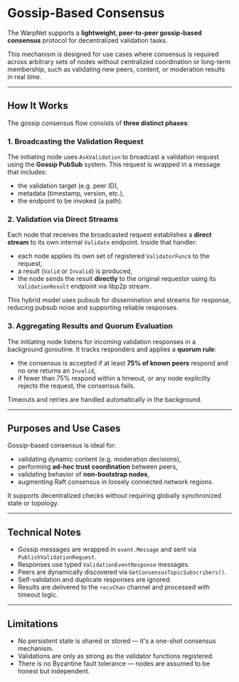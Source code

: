 # Gossip-Based Consensus

The WarpNet supports a **lightweight, peer-to-peer gossip-based consensus** protocol for decentralized 
validation tasks.

This mechanism is designed for use cases where consensus is required across arbitrary sets of nodes 
without centralized coordination or long-term membership, such as validating new peers, content, 
or moderation results in real time.

---

## How It Works

The gossip consensus flow consists of **three distinct phases**:

### 1. Broadcasting the Validation Request

The initiating node uses `AskValidation` to broadcast a validation request using the **Gossip PubSub** system. This request is wrapped in a message that includes:

* the validation target (e.g. peer ID),
* metadata (timestamp, version, etc.),
* the endpoint to be invoked (a path).

### 2. Validation via Direct Streams

Each node that receives the broadcasted request establishes a **direct stream**
to its own internal `Validate` endpoint. Inside that handler:

* each node applies its own set of registered `ValidatorFunc`s to the request,
* a result (`Valid` or `Invalid`) is produced,
* the node sends the result **directly** to the original requestor using its 
  `ValidationResult` endpoint via libp2p stream.

This hybrid model uses pubsub for dissemination and streams for response, 
reducing pubsub noise and supporting reliable responses.

### 3. Aggregating Results and Quorum Evaluation

The initiating node listens for incoming validation responses in a background goroutine. 
It tracks responders and applies a **quorum rule**:

* the consensus is accepted if at least **75% of known peers** respond and no one returns an `Invalid`,
* if fewer than 75% respond within a timeout, or any node explicitly rejects the request, the consensus fails.

Timeouts and retries are handled automatically in the background.

---

## Purposes and Use Cases

Gossip-based consensus is ideal for:

* validating dynamic content (e.g. moderation decisions),
* performing **ad-hoc trust coordination** between peers,
* validating behavior of **non-bootstrap nodes**,
* augmenting Raft consensus in loosely connected network regions.

It supports decentralized checks without requiring globally synchronized state or topology.

---

## Technical Notes

* Gossip messages are wrapped in `event.Message` and sent via `PublishValidationRequest`.
* Responses use typed `ValidationEventResponse` messages.
* Peers are dynamically discovered via `GetConsensusTopicSubscribers()`.
* Self-validation and duplicate responses are ignored.
* Results are delivered to the `recvChan` channel and processed with timeout logic.

---

## Limitations

* No persistent state is shared or stored — it's a one-shot consensus mechanism.
* Validations are only as strong as the validator functions registered.
* There is no Byzantine fault tolerance — nodes are assumed to be honest but independent.
